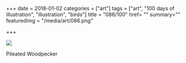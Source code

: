 +++
date = 2018-01-02
categories = ["art"]
tags = ["art", "100 days of illustration", "illustration", "birds"]
title = "086/100"
href= ""
summary=""
featuredimg = "/media/art/086.png"

+++

<img src="/media/art/086.png" />

Pileated Woodpecker
